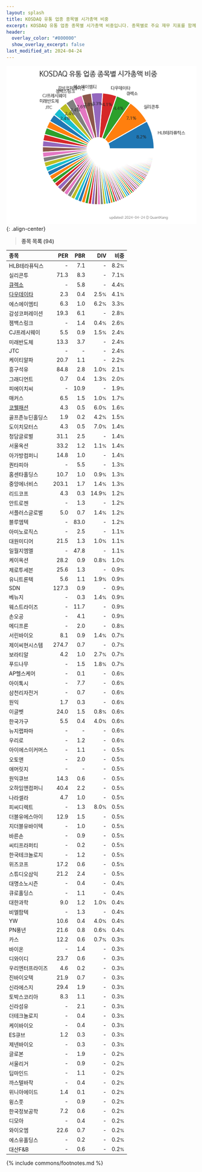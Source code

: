 ```yaml
---
layout: splash
title: KOSDAQ 유통 업종 종목별 시가총액 비중
excerpt: KOSDAQ 유통 업종 종목별 시가총액 비중입니다. 종목별로 주요 재무 지표를 함께 표시합니다.
header:
  overlay_color: "#800000"
  show_overlay_excerpt: false
last_modified_at: 2024-04-24
---
```



![KOSDAQ 유통 업종 종목별 시가총액 비중](/stats/sector/images/kosdaq_업종_유통_종목.png){: .align-center}


> **종목 목록 (94)**<a id="list"></a>

| **종목** | **PER** | **PBR** | **DIV** | **비중** |
| :------- | ------: | ------: | ------: | -------: |
| HLB테라퓨틱스 | - | 7.1 | - | 8.2<small>%</small> |
| 실리콘투 | 71.3 | 8.3 | - | 7.1<small>%</small> |
| [큐렉소](/060280/) | - | 5.8 | - | 4.4<small>%</small> |
| [다우데이타](/032190/) | 2.3 | 0.4 | 2.5<small>%</small> | 4.1<small>%</small> |
| 에스에이엠티 | 6.3 | 1.0 | 6.2<small>%</small> | 3.3<small>%</small> |
| 감성코퍼레이션 | 19.3 | 6.1 | - | 2.8<small>%</small> |
| 젬백스링크 | - | 1.4 | 0.4<small>%</small> | 2.6<small>%</small> |
| CJ프레시웨이 | 5.5 | 0.9 | 1.5<small>%</small> | 2.4<small>%</small> |
| 미래반도체 | 13.3 | 3.7 | - | 2.4<small>%</small> |
| JTC | - | - | - | 2.4<small>%</small> |
| 케이티알파 | 20.7 | 1.1 | - | 2.2<small>%</small> |
| 흥구석유 | 84.8 | 2.8 | 1.0<small>%</small> | 2.1<small>%</small> |
| 그래디언트 | 0.7 | 0.4 | 1.3<small>%</small> | 2.0<small>%</small> |
| 피에이치씨 | - | 10.9 | - | 1.9<small>%</small> |
| 매커스 | 6.5 | 1.5 | 1.0<small>%</small> | 1.7<small>%</small> |
| [코웰패션](/033290/) | 4.3 | 0.5 | 6.0<small>%</small> | 1.6<small>%</small> |
| 골프존뉴딘홀딩스 | 1.9 | 0.2 | 4.2<small>%</small> | 1.5<small>%</small> |
| 도이치모터스 | 4.3 | 0.5 | 7.0<small>%</small> | 1.4<small>%</small> |
| 청담글로벌 | 31.1 | 2.5 | - | 1.4<small>%</small> |
| 서울옥션 | 33.2 | 1.2 | 1.1<small>%</small> | 1.4<small>%</small> |
| 아가방컴퍼니 | 14.8 | 1.0 | - | 1.4<small>%</small> |
| 퀀타피아 | - | 5.5 | - | 1.3<small>%</small> |
| 홈센타홀딩스 | 10.7 | 1.0 | 0.9<small>%</small> | 1.3<small>%</small> |
| 중앙에너비스 | 203.1 | 1.7 | 1.4<small>%</small> | 1.3<small>%</small> |
| 리드코프 | 4.3 | 0.3 | 14.9<small>%</small> | 1.2<small>%</small> |
| 안트로젠 | - | 1.3 | - | 1.2<small>%</small> |
| 서플러스글로벌 | 5.0 | 0.7 | 1.4<small>%</small> | 1.2<small>%</small> |
| 블루엠텍 | - | 83.0 | - | 1.2<small>%</small> |
| 아미노로직스 | - | 2.5 | - | 1.1<small>%</small> |
| 대원미디어 | 21.5 | 1.3 | 1.0<small>%</small> | 1.1<small>%</small> |
| 일월지엠엘 | - | 47.8 | - | 1.1<small>%</small> |
| 케이옥션 | 28.2 | 0.9 | 0.8<small>%</small> | 1.0<small>%</small> |
| 제로투세븐 | 25.6 | 1.3 | - | 0.9<small>%</small> |
| 유니트론텍 | 5.6 | 1.1 | 1.9<small>%</small> | 0.9<small>%</small> |
| SDN | 127.3 | 0.9 | - | 0.9<small>%</small> |
| 베뉴지 | - | 0.3 | 1.4<small>%</small> | 0.9<small>%</small> |
| 웨스트라이즈 | - | 11.7 | - | 0.9<small>%</small> |
| 손오공 | - | 4.1 | - | 0.9<small>%</small> |
| 메디프론 | - | 2.0 | - | 0.8<small>%</small> |
| 서린바이오 | 8.1 | 0.9 | 1.4<small>%</small> | 0.7<small>%</small> |
| 제이씨현시스템 | 274.7 | 0.7 | - | 0.7<small>%</small> |
| 보라티알 | 4.2 | 1.0 | 2.7<small>%</small> | 0.7<small>%</small> |
| 푸드나무 | - | 1.5 | 1.8<small>%</small> | 0.7<small>%</small> |
| AP헬스케어 | - | 0.1 | - | 0.6<small>%</small> |
| 아이톡시 | - | 7.7 | - | 0.6<small>%</small> |
| 삼천리자전거 | - | 0.7 | - | 0.6<small>%</small> |
| 원익 | 1.7 | 0.3 | - | 0.6<small>%</small> |
| 이글벳 | 24.0 | 1.5 | 0.8<small>%</small> | 0.6<small>%</small> |
| 한국가구 | 5.5 | 0.4 | 4.0<small>%</small> | 0.6<small>%</small> |
| 뉴지랩파마 | - | - | - | 0.6<small>%</small> |
| 우리로 | - | 1.2 | - | 0.6<small>%</small> |
| 아이에스이커머스 | - | 1.1 | - | 0.5<small>%</small> |
| 오토앤 | - | 2.0 | - | 0.5<small>%</small> |
| 애머릿지 | - | - | - | 0.5<small>%</small> |
| 원익큐브 | 14.3 | 0.6 | - | 0.5<small>%</small> |
| 오하임앤컴퍼니 | 40.4 | 2.2 | - | 0.5<small>%</small> |
| 나라셀라 | 4.7 | 1.0 | - | 0.5<small>%</small> |
| 피씨디렉트 | - | 1.3 | 8.0<small>%</small> | 0.5<small>%</small> |
| 더블유에스아이 | 12.9 | 1.5 | - | 0.5<small>%</small> |
| 지더블유바이텍 | - | 1.0 | - | 0.5<small>%</small> |
| 바른손 | - | 0.9 | - | 0.5<small>%</small> |
| 씨티프라퍼티 | - | 0.2 | - | 0.5<small>%</small> |
| 한국테크놀로지 | - | 1.2 | - | 0.5<small>%</small> |
| 위즈코프 | 17.2 | 0.6 | - | 0.5<small>%</small> |
| 스튜디오삼익 | 21.2 | 2.4 | - | 0.5<small>%</small> |
| 대명소노시즌 | - | 0.4 | - | 0.4<small>%</small> |
| 큐로홀딩스 | - | 1.1 | - | 0.4<small>%</small> |
| 대한과학 | 9.0 | 1.2 | 1.0<small>%</small> | 0.4<small>%</small> |
| 비엘팜텍 | - | 1.3 | - | 0.4<small>%</small> |
| YW | 10.6 | 0.4 | 4.0<small>%</small> | 0.4<small>%</small> |
| PN풍년 | 21.6 | 0.8 | 0.6<small>%</small> | 0.4<small>%</small> |
| 카스 | 12.2 | 0.6 | 0.7<small>%</small> | 0.3<small>%</small> |
| 바이온 | - | 1.4 | - | 0.3<small>%</small> |
| 디와이디 | 23.7 | 0.6 | - | 0.3<small>%</small> |
| 우리엔터프라이즈 | 4.6 | 0.2 | - | 0.3<small>%</small> |
| 진바이오텍 | 21.9 | 0.7 | - | 0.3<small>%</small> |
| 신라에스지 | 29.4 | 1.9 | - | 0.3<small>%</small> |
| 토박스코리아 | 8.3 | 1.1 | - | 0.3<small>%</small> |
| 신라섬유 | - | 2.1 | - | 0.3<small>%</small> |
| 더테크놀로지 | - | 0.4 | - | 0.3<small>%</small> |
| 케이바이오 | - | 0.4 | - | 0.3<small>%</small> |
| ES큐브 | 1.2 | 0.3 | - | 0.3<small>%</small> |
| 제넨바이오 | - | 0.3 | - | 0.3<small>%</small> |
| 글로본 | - | 1.9 | - | 0.2<small>%</small> |
| 서울리거 | - | 0.9 | - | 0.2<small>%</small> |
| 딥마인드 | - | 1.1 | - | 0.2<small>%</small> |
| 까스텔바작 | - | 0.4 | - | 0.2<small>%</small> |
| 위니아에이드 | 1.4 | 0.1 | - | 0.2<small>%</small> |
| 윙스풋 | - | 0.9 | - | 0.2<small>%</small> |
| 한국정보공학 | 7.2 | 0.6 | - | 0.2<small>%</small> |
| 디모아 | - | 0.4 | - | 0.2<small>%</small> |
| 와이오엠 | 22.6 | 0.7 | - | 0.2<small>%</small> |
| 에스유홀딩스 | - | 0.2 | - | 0.2<small>%</small> |
| 대산F&B | - | 0.6 | - | 0.2<small>%</small> |

{% include commons/footnotes.md %}